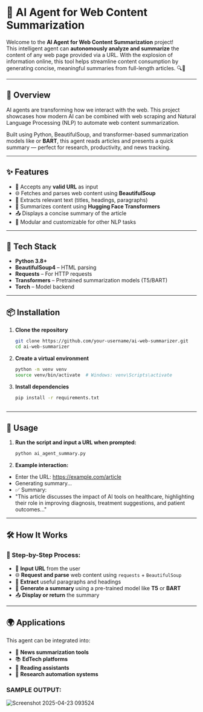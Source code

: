 # 🚀 AI Agent for Web Content Summarization

Welcome to the **AI Agent for Web Content Summarization** project!  
This intelligent agent can **autonomously analyze and summarize** the content of any web page provided via a URL. With the explosion of information online, this tool helps streamline content consumption by generating concise, meaningful summaries from full-length articles. 🔍🤖

---

## 🧠 Overview

AI agents are transforming how we interact with the web. This project showcases how modern AI can be combined with web scraping and Natural Language Processing (NLP) to automate web content summarization.

Built using Python, BeautifulSoup, and transformer-based summarization models like  or **BART**, this agent reads articles and presents a quick summary — perfect for research, productivity, and news tracking.

---

## ✨ Features

- 🔗 Accepts any **valid URL** as input
- 🌐 Fetches and parses web content using **BeautifulSoup**
- 📄 Extracts relevant text (titles, headings, paragraphs)
- 🤖 Summarizes content using **Hugging Face Transformers**
- 📤 Displays a concise summary of the article
- 🧩 Modular and customizable for other NLP tasks

---

## 🧰 Tech Stack

- **Python 3.8+**
- **BeautifulSoup4** – HTML parsing
- **Requests** – For HTTP requests
- **Transformers** – Pretrained summarization models (T5/BART)
- **Torch** – Model backend

---

## 📦 Installation

1. **Clone the repository**
   ```bash
   git clone https://github.com/your-username/ai-web-summarizer.git
   cd ai-web-summarizer
2. **Create a virtual environment**
   ```bash
   python -m venv venv
   source venv/bin/activate  # Windows: venv\Scripts\activate

3. **Install dependencies**
   ```bash
   pip install -r requirements.txt
  
---
## 🚀 Usage

1. **Run the script and input a URL when prompted:**
   ```bash
   python ai_agent_summary.py

2. **Example interaction:**

  - Enter the URL: https://example.com/article
  - Generating summary...
  - ✅ Summary:
  - "This article discusses the impact of AI tools on healthcare, highlighting their role in improving diagnosis, treatment suggestions, and patient outcomes..."
---
## 🛠️ How It Works

### 🧾 Step-by-Step Process:
- 🔗 **Input URL** from the user  
- 🌐 **Request and parse** web content using `requests` + `BeautifulSoup`  
- 📄 **Extract** useful paragraphs and headings  
- 🤖 **Generate a summary** using a pre-trained model like **T5** or **BART**  
- 📤 **Display or return** the summary  

---

## 🌍 Applications

This agent can be integrated into:

- 📰 **News summarization tools**
- 📚 **EdTech platforms**
- 📖 **Reading assistants**
- 🔎 **Research automation systems**

### **SAMPLE OUTPUT**:
![Screenshot 2025-04-23 093524](https://github.com/user-attachments/assets/8f10a12b-b4f6-4f60-bea5-a1b26469559c)


